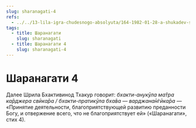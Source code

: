 ```yaml
---
slug: sharanagati-4
refs:
  - ../../13-lila-igra-chudesnogo-absolyuta/164-1982-01-28-a-shukadev-shri-chajtanya-i-gaudiya-math-yavlyayut-chistotu-krishna-lily.md
tags:
  - title: Шаранагати
    slug: sharanagati
  - title: Шаранагати 4
    slug: sharanagati-4
---
```


# Шаранагати 4

Далее Шрила Бхактивинод Тхакур говорит: *бхакти-анукӯла ма̄тра ка̄рджера свӣка̄ра / бхакти-пратикӯла бха̄ва — варджана̄н̇гӣка̄ра* — «Принятие деятельности, благоприятствующей развитию преданности Богу, и отвержение всего, что не благоприятствует ей» («Шаранагати», стих 4).
